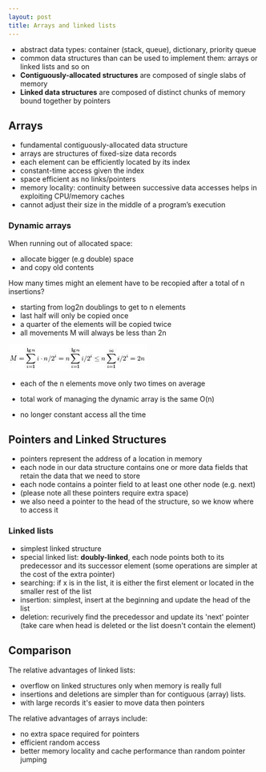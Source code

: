 ```yaml
---
layout: post
title: Arrays and linked lists
---
```


* abstract data types: container (stack, queue), dictionary, priority queue
* common data structures than can be used to implement them: arrays or linked lists and so on
* **Contiguously-allocated structures** are composed of single slabs of memory
* **Linked data structures** are composed of distinct chunks of memory bound together by pointers

## Arrays

* fundamental contiguously-allocated data structure
* arrays are structures of fixed-size data records
* each element can be efficiently located by its index
* constant-time access given the index
* space efficient as no links/pointers
* memory locality: continuity between successive data accesses helps in exploiting CPU/memory caches
* cannot adjust their size in the middle of a program’s execution

### Dynamic arrays

When running out of allocated space:

* allocate bigger (e.g double) space
* and copy old contents

How many times might an element have to be recopied after a total of n insertions?

* starting from log2n doublings to get to n elements
* last half will only be copied once
* a quarter of the elements  will be copied twice
* all movements M will always be less than 2n

![image](images/3.1-dynamic_array.jpg)

* each of the n elements move only two times on average

* total work of managing the dynamic array is the same O(n)
* no longer constant access all the time

## Pointers and Linked Structures

* pointers represent the address of a location in memory
* each node in our data structure contains one or more data fields that retain the data that we need to store
* each node contains a pointer field to at least one other node (e.g. next)
* (please note all these pointers require extra space)
* we also need a pointer to the head of the structure, so we know where to access it

### Linked lists

* simplest linked structure
* special linked list: **doubly-linked**, each node points both to its predecessor and its successor element (some operations are simpler at the cost of the extra pointer)
* searching:  if x is in the list, it is either the first element or located in the smaller rest of the list
* insertion: simplest, insert at the beginning and update the head of the list
* deletion: recurively find the precedessor and update its 'next' pointer (take care when head is deleted or the list doesn't contain the element)

## Comparison

The relative advantages of linked lists:

* overflow on linked structures only when memory is really full
* insertions and deletions are simpler than for contiguous (array) lists.
* with large records it's easier to move data then pointers

The relative advantages of arrays include:

* no extra space required for pointers
* efficient random access
* better memory locality and cache performance than random pointer jumping


